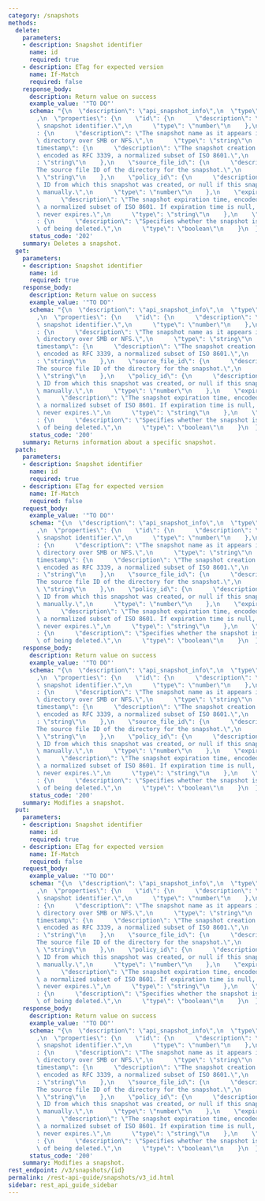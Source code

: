 ```yaml
---
category: /snapshots
methods:
  delete:
    parameters:
    - description: Snapshot identifier
      name: id
      required: true
    - description: ETag for expected version
      name: If-Match
      required: false
    response_body:
      description: Return value on success
      example_value: '"TO DO"'
      schema: "{\n  \"description\": \"api_snapshot_info\",\n  \"type\": \"object\"\
        ,\n  \"properties\": {\n    \"id\": {\n      \"description\": \"The unique\
        \ snapshot identifier.\",\n      \"type\": \"number\"\n    },\n    \"name\"\
        : {\n      \"description\": \"The snapshot name as it appears in the .snapshot\
        \ directory over SMB or NFS.\",\n      \"type\": \"string\"\n    },\n    \"\
        timestamp\": {\n      \"description\": \"The snapshot creation timestamp,\
        \ encoded as RFC 3339, a normalized subset of ISO 8601.\",\n      \"type\"\
        : \"string\"\n    },\n    \"source_file_id\": {\n      \"description\": \"\
        The source file ID of the directory for the snapshot.\",\n      \"type\":\
        \ \"string\"\n    },\n    \"policy_id\": {\n      \"description\": \"The policy\
        \ ID from which this snapshot was created, or null if this snapshot was created\
        \ manually.\",\n      \"type\": \"number\"\n    },\n    \"expiration\": {\n\
        \      \"description\": \"The snapshot expiration time, encoded as RFC 3339,\
        \ a normalized subset of ISO 8601. If expiration time is null, the snapshot\
        \ never expires.\",\n      \"type\": \"string\"\n    },\n    \"in_delete\"\
        : {\n      \"description\": \"Specifies whether the snapshot is in the process\
        \ of being deleted.\",\n      \"type\": \"boolean\"\n    }\n  }\n}"
      status_code: '202'
    summary: Deletes a snapshot.
  get:
    parameters:
    - description: Snapshot identifier
      name: id
      required: true
    response_body:
      description: Return value on success
      example_value: '"TO DO"'
      schema: "{\n  \"description\": \"api_snapshot_info\",\n  \"type\": \"object\"\
        ,\n  \"properties\": {\n    \"id\": {\n      \"description\": \"The unique\
        \ snapshot identifier.\",\n      \"type\": \"number\"\n    },\n    \"name\"\
        : {\n      \"description\": \"The snapshot name as it appears in the .snapshot\
        \ directory over SMB or NFS.\",\n      \"type\": \"string\"\n    },\n    \"\
        timestamp\": {\n      \"description\": \"The snapshot creation timestamp,\
        \ encoded as RFC 3339, a normalized subset of ISO 8601.\",\n      \"type\"\
        : \"string\"\n    },\n    \"source_file_id\": {\n      \"description\": \"\
        The source file ID of the directory for the snapshot.\",\n      \"type\":\
        \ \"string\"\n    },\n    \"policy_id\": {\n      \"description\": \"The policy\
        \ ID from which this snapshot was created, or null if this snapshot was created\
        \ manually.\",\n      \"type\": \"number\"\n    },\n    \"expiration\": {\n\
        \      \"description\": \"The snapshot expiration time, encoded as RFC 3339,\
        \ a normalized subset of ISO 8601. If expiration time is null, the snapshot\
        \ never expires.\",\n      \"type\": \"string\"\n    },\n    \"in_delete\"\
        : {\n      \"description\": \"Specifies whether the snapshot is in the process\
        \ of being deleted.\",\n      \"type\": \"boolean\"\n    }\n  }\n}"
      status_code: '200'
    summary: Returns information about a specific snapshot.
  patch:
    parameters:
    - description: Snapshot identifier
      name: id
      required: true
    - description: ETag for expected version
      name: If-Match
      required: false
    request_body:
      example_value: '"TO DO"'
      schema: "{\n  \"description\": \"api_snapshot_info\",\n  \"type\": \"object\"\
        ,\n  \"properties\": {\n    \"id\": {\n      \"description\": \"The unique\
        \ snapshot identifier.\",\n      \"type\": \"number\"\n    },\n    \"name\"\
        : {\n      \"description\": \"The snapshot name as it appears in the .snapshot\
        \ directory over SMB or NFS.\",\n      \"type\": \"string\"\n    },\n    \"\
        timestamp\": {\n      \"description\": \"The snapshot creation timestamp,\
        \ encoded as RFC 3339, a normalized subset of ISO 8601.\",\n      \"type\"\
        : \"string\"\n    },\n    \"source_file_id\": {\n      \"description\": \"\
        The source file ID of the directory for the snapshot.\",\n      \"type\":\
        \ \"string\"\n    },\n    \"policy_id\": {\n      \"description\": \"The policy\
        \ ID from which this snapshot was created, or null if this snapshot was created\
        \ manually.\",\n      \"type\": \"number\"\n    },\n    \"expiration\": {\n\
        \      \"description\": \"The snapshot expiration time, encoded as RFC 3339,\
        \ a normalized subset of ISO 8601. If expiration time is null, the snapshot\
        \ never expires.\",\n      \"type\": \"string\"\n    },\n    \"in_delete\"\
        : {\n      \"description\": \"Specifies whether the snapshot is in the process\
        \ of being deleted.\",\n      \"type\": \"boolean\"\n    }\n  }\n}"
    response_body:
      description: Return value on success
      example_value: '"TO DO"'
      schema: "{\n  \"description\": \"api_snapshot_info\",\n  \"type\": \"object\"\
        ,\n  \"properties\": {\n    \"id\": {\n      \"description\": \"The unique\
        \ snapshot identifier.\",\n      \"type\": \"number\"\n    },\n    \"name\"\
        : {\n      \"description\": \"The snapshot name as it appears in the .snapshot\
        \ directory over SMB or NFS.\",\n      \"type\": \"string\"\n    },\n    \"\
        timestamp\": {\n      \"description\": \"The snapshot creation timestamp,\
        \ encoded as RFC 3339, a normalized subset of ISO 8601.\",\n      \"type\"\
        : \"string\"\n    },\n    \"source_file_id\": {\n      \"description\": \"\
        The source file ID of the directory for the snapshot.\",\n      \"type\":\
        \ \"string\"\n    },\n    \"policy_id\": {\n      \"description\": \"The policy\
        \ ID from which this snapshot was created, or null if this snapshot was created\
        \ manually.\",\n      \"type\": \"number\"\n    },\n    \"expiration\": {\n\
        \      \"description\": \"The snapshot expiration time, encoded as RFC 3339,\
        \ a normalized subset of ISO 8601. If expiration time is null, the snapshot\
        \ never expires.\",\n      \"type\": \"string\"\n    },\n    \"in_delete\"\
        : {\n      \"description\": \"Specifies whether the snapshot is in the process\
        \ of being deleted.\",\n      \"type\": \"boolean\"\n    }\n  }\n}"
      status_code: '200'
    summary: Modifies a snapshot.
  put:
    parameters:
    - description: Snapshot identifier
      name: id
      required: true
    - description: ETag for expected version
      name: If-Match
      required: false
    request_body:
      example_value: '"TO DO"'
      schema: "{\n  \"description\": \"api_snapshot_info\",\n  \"type\": \"object\"\
        ,\n  \"properties\": {\n    \"id\": {\n      \"description\": \"The unique\
        \ snapshot identifier.\",\n      \"type\": \"number\"\n    },\n    \"name\"\
        : {\n      \"description\": \"The snapshot name as it appears in the .snapshot\
        \ directory over SMB or NFS.\",\n      \"type\": \"string\"\n    },\n    \"\
        timestamp\": {\n      \"description\": \"The snapshot creation timestamp,\
        \ encoded as RFC 3339, a normalized subset of ISO 8601.\",\n      \"type\"\
        : \"string\"\n    },\n    \"source_file_id\": {\n      \"description\": \"\
        The source file ID of the directory for the snapshot.\",\n      \"type\":\
        \ \"string\"\n    },\n    \"policy_id\": {\n      \"description\": \"The policy\
        \ ID from which this snapshot was created, or null if this snapshot was created\
        \ manually.\",\n      \"type\": \"number\"\n    },\n    \"expiration\": {\n\
        \      \"description\": \"The snapshot expiration time, encoded as RFC 3339,\
        \ a normalized subset of ISO 8601. If expiration time is null, the snapshot\
        \ never expires.\",\n      \"type\": \"string\"\n    },\n    \"in_delete\"\
        : {\n      \"description\": \"Specifies whether the snapshot is in the process\
        \ of being deleted.\",\n      \"type\": \"boolean\"\n    }\n  }\n}"
    response_body:
      description: Return value on success
      example_value: '"TO DO"'
      schema: "{\n  \"description\": \"api_snapshot_info\",\n  \"type\": \"object\"\
        ,\n  \"properties\": {\n    \"id\": {\n      \"description\": \"The unique\
        \ snapshot identifier.\",\n      \"type\": \"number\"\n    },\n    \"name\"\
        : {\n      \"description\": \"The snapshot name as it appears in the .snapshot\
        \ directory over SMB or NFS.\",\n      \"type\": \"string\"\n    },\n    \"\
        timestamp\": {\n      \"description\": \"The snapshot creation timestamp,\
        \ encoded as RFC 3339, a normalized subset of ISO 8601.\",\n      \"type\"\
        : \"string\"\n    },\n    \"source_file_id\": {\n      \"description\": \"\
        The source file ID of the directory for the snapshot.\",\n      \"type\":\
        \ \"string\"\n    },\n    \"policy_id\": {\n      \"description\": \"The policy\
        \ ID from which this snapshot was created, or null if this snapshot was created\
        \ manually.\",\n      \"type\": \"number\"\n    },\n    \"expiration\": {\n\
        \      \"description\": \"The snapshot expiration time, encoded as RFC 3339,\
        \ a normalized subset of ISO 8601. If expiration time is null, the snapshot\
        \ never expires.\",\n      \"type\": \"string\"\n    },\n    \"in_delete\"\
        : {\n      \"description\": \"Specifies whether the snapshot is in the process\
        \ of being deleted.\",\n      \"type\": \"boolean\"\n    }\n  }\n}"
      status_code: '200'
    summary: Modifies a snapshot.
rest_endpoint: /v3/snapshots/{id}
permalink: /rest-api-guide/snapshots/v3_id.html
sidebar: rest_api_guide_sidebar
---
```

